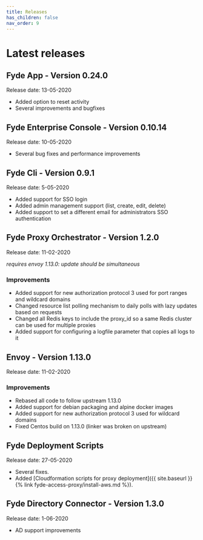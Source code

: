 ```yaml
---
title: Releases
has_children: false
nav_order: 9
---
```

# Latest releases

## Fyde App - Version 0.24.0

Release date: 13-05-2020

- Added option to reset activity
- Several improvements and bugfixes

## Fyde Enterprise Console - Version 0.10.14

Release date: 10-05-2020

- Several bug fixes and performance improvements

## Fyde Cli - Version 0.9.1

Release date: 5-05-2020

- Added support for SSO login
- Added admin management support (list, create, edit, delete)
- Added support to set a different email for administrators SSO authentication

## Fyde Proxy Orchestrator - Version 1.2.0

Release date: 11-02-2020

_requires envoy 1.13.0: update should be simultaneous_

### Improvements

- Added support for new authorization protocol 3 used for port ranges and wildcard domains
- Changed resource list polling mechanism to daily polls with lazy updates based on requests
- Changed all Redis keys to include the proxy_id so a same Redis cluster can be used for multiple proxies
- Added support for configuring a logfile parameter that copies all logs to it

## Envoy - Version 1.13.0

Release date: 11-02-2020

### Improvements

- Rebased all code to follow upstream 1.13.0
- Added support for debian packaging and alpine docker images
- Added support for new authorization protocol 3 used for wildcard domains
- Fixed Centos build on 1.13.0 (linker was broken on upstream)

## Fyde Deployment Scripts

Release date: 27-05-2020

- Several fixes.
- Added [Cloudformation scripts for proxy deployment]({{ site.baseurl }}{% link fyde-access-proxy/install-aws.md %}).

## Fyde Directory Connector - Version 1.3.0

Release date: 1-06-2020

- AD support improvements

